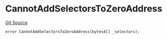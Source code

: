 # CannotAddSelectorsToZeroAddress
[Git Source](https://github.com/thrackle-io/rules-engine/blob/459b520a7107e726ba8e04fbad518d00575c4ce1/src/client/token/handler/diamond/HandlerDiamondLib.sol)


```solidity
error CannotAddSelectorsToZeroAddress(bytes4[] _selectors);
```

